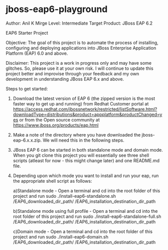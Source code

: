 jboss-eap6-playground
===============
Author: Anil K Mirge
Level: Intermediate
Target Product: JBoss EAP 6.2 

EAP6 Starter Project

Objective: The goal of this project is to automate the process of installing, configuring and deploying applications into JBoss Enterprise Application Platform (EAP) 6.0 and above.

Disclaimer: This project is a work in progress only and may have some glitches. So, please use it at your own risk. I will continue to update this project better and improvise through your feedback and my own development in understanding JBoss EAP 6.x and above.

Steps to get started:

1) Download the latest version of EAP 6 (the zipped version is the most faster way to get up and running) from Redhat Customer portal at https://access.redhat.com/jbossnetwork/restricted/listSoftware.html?downloadType=distributions&product=appplatform&productChanged=yes or from the Open source community at https://www.jboss.org/products/eap.html
 
2) Make a note of the directory where you have downloaded the jboss-eap-6.x.x.zip. We will need this in the following steps.

3) JBoss EAP 6 can be started in both standalone mode and domain mode. When you git clone this project you will essentially see three shell scripts (atleast for now - this might change later) and one README.md file.

4) Depending upon which mode you want to install and run your eap, run the appropriate shell script as follows:

     a)Standalone mode - Open a terminal and cd into the root folder of this project and run sudo ./install-eap6-standalone.sh /EAP6_downloaded_dir_path/ /EAP6_installation_destination_dir_path

     b)Standalone mode using full profile - Open a terminal and cd into the root folder of this project and run sudo ./install-eap6-standalone-full.sh /EAP6_downloaded_dir_path/ /EAP6_installation_destination_dir_path

    c)Domain mode - Open a terminal and cd into the root folder of this project and run sudo ./install-eap6-domain.sh /EAP6_downloaded_dir_path/ /EAP6_installation_destination_dir_path

     



